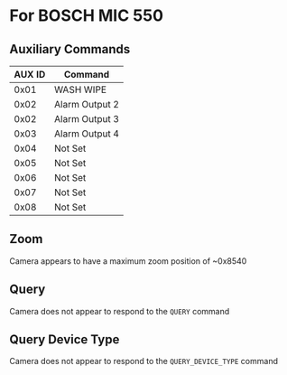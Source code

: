 # For BOSCH MIC 550

## Auxiliary Commands
| AUX ID | Command        |
| ------ | -------------- |
| 0x01   | WASH WIPE      |
| 0x02   | Alarm Output 2 |
| 0x02   | Alarm Output 3 |
| 0x03   | Alarm Output 4 |
| 0x04   | Not Set        |
| 0x05   | Not Set        |
| 0x06   | Not Set        |
| 0x07   | Not Set        |
| 0x08   | Not Set        |

## Zoom
Camera appears to have a maximum zoom position of ~0x8540

## Query
Camera does not appear to respond to the `QUERY` command

## Query Device Type
Camera does not appear to respond to the `QUERY_DEVICE_TYPE` command